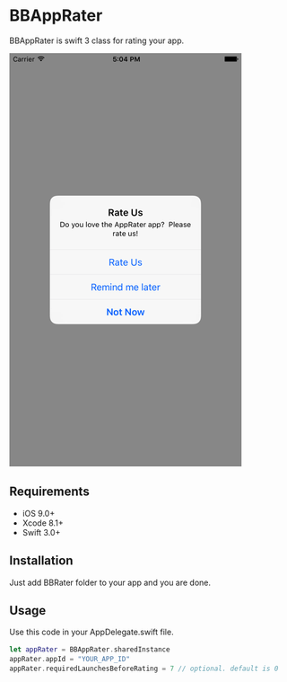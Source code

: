 # BBAppRater

BBAppRater is swift 3 class for rating your app.

![Alt][screenshot1]

[screenshot1]:https://github.com/BhavinBhadani/BBAppRater/blob/master/BBAppRaterSS.png

## Requirements

- iOS 9.0+
- Xcode 8.1+
- Swift 3.0+

## Installation

Just add BBRater folder to your app and you are done.


## Usage

Use this code in your AppDelegate.swift file.

```swift
let appRater = BBAppRater.sharedInstance
appRater.appId = "YOUR_APP_ID"
appRater.requiredLaunchesBeforeRating = 7 // optional. default is 0
```
